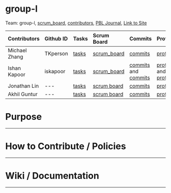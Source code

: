 # group-l

Team: group-l, [scrum_board](https://github.com/iskapoor/group-l/projects/1), [contributors](https://github.com/iskapoor/group-l/graphs/contributors), [PBL Journal](), [Link to Site]()

| Contributors            | Github ID       | Tasks  | Scrum Board | Commits | Profile |
| :------------   |:--------------- | :----- | :---------- | :------ | :------ |
| Michael Zhang   | TKperson | [tasks]()  | [scrum_board]() | [commits]() | [profile](https://loli.com) |
| Ishan Kapoor    | iskapoor      | [tasks]()       | [scrum_board]() | [commits]() and [commits]() | [profile](https://github.com/iskapoor) and [profile](https://github.com/Eshan21)|
| Jonathan Lin     | ---      | [tasks]()       | [scrum board]() | [commits]() | [profile]() |
| Akhil Guntur | ---      | [tasks]()       | [scrum board]() | [commits]() | [profile]() |


# Purpose

---------------

# How to Contribute / Policies

---------------

# Wiki / Documentation

---------------

